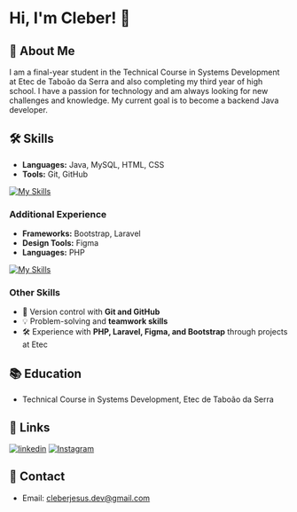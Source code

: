 # Hi, I'm Cleber! 👋

## 🚀 About Me
I am a final-year student in the Technical Course in Systems Development at Etec de Taboão da Serra and also completing my third year of high school. I have a passion for technology and am always looking for new challenges and knowledge. My current goal is to become a backend Java developer.

## 🛠 Skills
- **Languages:** Java, MySQL, HTML, CSS
- **Tools:** Git, GitHub

[![My Skills](https://skillicons.dev/icons?i=idea,java,mysql,html,css,git,github&theme=light)](https://skillicons.dev)

### Additional Experience
- **Frameworks:** Bootstrap, Laravel
- **Design Tools:** Figma
- **Languages:** PHP

[![My Skills](https://skillicons.dev/icons?i=bootstrap,laravel,figma,php&theme=light)](https://skillicons.dev)

### Other Skills
- 📌 Version control with **Git and GitHub**
- 💡 Problem-solving and **teamwork skills**
- 🛠 Experience with **PHP, Laravel, Figma, and Bootstrap** through projects at Etec

## 📚 Education
- Technical Course in Systems Development, Etec de Taboão da Serra

## 🔗 Links
[![linkedin](https://img.shields.io/badge/linkedin-0A66C2?style=for-the-badge&logo=linkedin&logoColor=white)](https://www.linkedin.com/in/cleber-jesus/)
[![Instagram](https://img.shields.io/badge/Instagram-E4405F?style=for-the-badge&logo=instagram&logoColor=white)](https://www.instagram.com/clsilvaj/)

## 📧 Contact
- Email: cleberjesus.dev@gmail.com